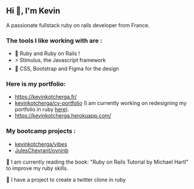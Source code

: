 ## Hi 👋, I'm Kevin

A passionate fullstack ruby on rails developer from France.

### The tools I like working with are :

- :gem: Ruby and Ruby on Rails !
- ⚡ Stimulus, the Javascript framework
- :art: CSS, Bootstrap and Figma for the design

### Here is my portfolio:
- https://kevinkotcherga.fr/
- [kevinkotcherga/cv-portfolio](https://github.com/kevinkotcherga/cv-portfolio)
(I am currently working on redesigning my portfolio in ruby [here](https://github.com/kevinkotcherga/portfolio)).
- https://kevinkotcherga.herokuapp.com/

### My bootcamp projects :

- [kevinkotcherga/vibes](https://github.com/kevinkotcherga/vibes)
- [JulesChevrant/ovninb](https://github.com/JulesChevrant/OVNINB)

🌱 I am currently reading the book: "Ruby on Rails Tutorial by Michael Hartl" to improve my ruby skills.

🔭 I have a project to create a twitter clone in ruby

<!--
**kevinkotcherga/kevinkotcherga** is a ✨ _special_ ✨ repository because its `README.md` (this file) appears on your GitHub profile.

Here are some ideas to get you started:

- 🔭 I’m currently working on ...
- 🌱 I’m currently learning ...
- 👯 I’m looking to collaborate on ...
- 🤔 I’m looking for help with ...
- 💬 Ask me about ...
- 📫 How to reach me: ...
- 😄 Pronouns: ...
- ⚡ Fun fact: ...
-->
